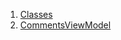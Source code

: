 

1. [Classes](view_model_widgets_view_models_comments_view_model/view_model_widgets_view_models_comments_view_model-library.html#classes)
2. [CommentsViewModel](view_model_widgets_view_models_comments_view_model/CommentsViewModel-class.html)
